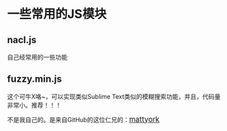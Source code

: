 # 一些常用的JS模块

## nacl.js

自己经常用的一些功能

## fuzzy.min.js

这个可牛X咯~，可以实现类似Sublime Text类似的模糊搜索功能，并且，代码量非常小。推荐！！！

不是我自己的。是来自GitHub的这位仁兄的：<big><a href="https://github.com/mattyork/fuzzy" target="_blank">mattyork</a></big>